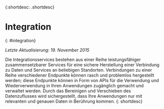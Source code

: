 {:shortdesc: .shortdesc} 

# Integration
{: #integration}

*Letzte Aktualisierung: 19. November 2015*

Die Integrationsservices bestehen aus einer Reihe leistungsfähiger zusammensetzbarer Services für eine sichere
Herstellung einer Verbindung zu Daten und Services an beliebigen Standorten. Verbindungen zu einer Reihe
verschiedener Endpunkte können rasch und problemlos hergestellt werden; diese
Endpunkte können in Form von APIs für die Verwendung und Wiederverwendung in Ihren Anwendungen zugänglich gemacht und verwaltet werden. Durch das Bereinigen und Verschieben des
Datenzuflusses wird sichergestellt, dass Ihre Anwendungen nur mit relevanten und genauen Daten
in Berührung kommen. {: shortdesc}


